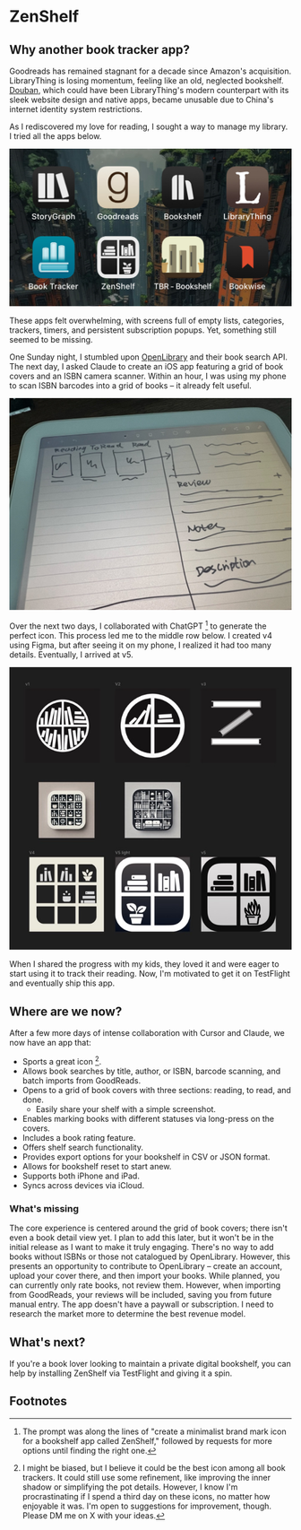 # ZenShelf

## Why another book tracker app?

Goodreads has remained stagnant for a decade since Amazon's acquisition. LibraryThing is losing momentum, feeling like an old, neglected bookshelf. [Douban](https://douban.com), which could have been LibraryThing's modern counterpart with its sleek website design and native apps, became unusable due to China's internet identity system restrictions.

As I rediscovered my love for reading, I sought a way to manage my library. I tried all the apps below.

![book trackers i tried](./assets/book-trackers.jpeg)

These apps felt overwhelming, with screens full of empty lists, categories, trackers, timers, and persistent subscription popups. Yet, something still seemed to be missing.

One Sunday night, I stumbled upon [OpenLibrary](https://openlibrary.org/) and their book search API. The next day, I asked Claude to create an iOS app featuring a grid of book covers and an ISBN camera scanner. Within an hour, I was using my phone to scan ISBN barcodes into a grid of books – it already felt useful.

![i like to start from sketch](./assets/zenshelf-initial-design.jpeg)

Over the next two days, I collaborated with ChatGPT [^1] to generate the perfect icon. This process led me to the middle row below. I created v4 using Figma, but after seeing it on my phone, I realized it had too many details. Eventually, I arrived at v5.

![icon evolution](./assets/zenshelf-icons-evolution.jpeg)

When I shared the progress with my kids, they loved it and were eager to start using it to track their reading. Now, I'm motivated to get it on TestFlight and eventually ship this app.

## Where are we now?

After a few more days of intense collaboration with Cursor and Claude, we now have an app that:
- Sports a great icon [^2].
- Allows book searches by title, author, or ISBN, barcode scanning, and batch imports from GoodReads.
- Opens to a grid of book covers with three sections: reading, to read, and done.
	- Easily share your shelf with a simple screenshot.
- Enables marking books with different statuses via long-press on the covers.
- Includes a book rating feature.
- Offers shelf search functionality.
- Provides export options for your bookshelf in CSV or JSON format.
- Allows for bookshelf reset to start anew.
- Supports both iPhone and iPad.
- Syncs across devices via iCloud.

### What's missing

The core experience is centered around the grid of book covers; there isn't even a book detail view yet. I plan to add this later, but it won't be in the initial release as I want to make it truly engaging.
There's no way to add books without ISBNs or those not catalogued by OpenLibrary. However, this presents an opportunity to contribute to OpenLibrary – create an account, upload your cover there, and then import your books.
While planned, you can currently only rate books, not review them. However, when importing from GoodReads, your reviews will be included, saving you from future manual entry.
The app doesn't have a paywall or subscription. I need to research the market more to determine the best revenue model.

## What's next?

If you're a book lover looking to maintain a private digital bookshelf, you can help by installing ZenShelf via TestFlight and giving it a spin.

## Footnotes
[^1]: The prompt was along the lines of "create a minimalist brand mark icon for a bookshelf app called ZenShelf," followed by requests for more options until finding the right one.
[^2]: I might be biased, but I believe it could be the best icon among all book trackers. It could still use some refinement, like improving the inner shadow or simplifying the pot details. However, I know I'm procrastinating if I spend a third day on these icons, no matter how enjoyable it was. I'm open to suggestions for improvement, though. Please DM me on X with your ideas.